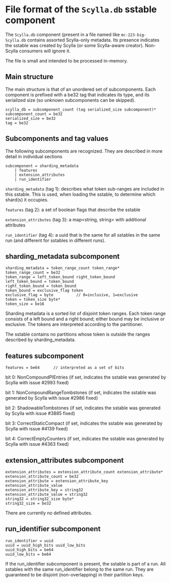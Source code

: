 # File format of the `Scylla.db` sstable component

The `Scylla.db` component (present in a file named like `mc-223-big-Scylla.db`
contains assorted Scylla-only metadata. Its presence indicates the sstable was
created by Scylla (or some Scylla-aware creator). Non-Scylla consumers will ignore it.

The file is small and intended to be processed in-memory.

## Main structure

The main structure is that of an unordered set of subcomponents. Each component
is prefixed with a be32 tag that indicates its type, and its serialized size
(so unknown subcomponents can be skipped).

    scylla_db = subcomponent_count (tag serialized_size subcomponent)*
    subcomponent_count = be32
    serialized_size = be32
    tag = be32

## Subcomponents and tag values

The following subcomponents are recognized. They are described in more detail
in individual sections

    subcomponent = sharding_metadata
        | features
        | extension_attributes
        | run_identifier

`sharding_metadata` (tag 1): describes what token sub-ranges are included in this
sstable. This is used, when loading the sstable, to determine which shard(s)
it occupies.

`features` (tag 2): a set of boolean flags that describe the sstable

`extension_attributes` (tag 3): a map<string, string> with additional attributes

`run_identifier` (tag 4): a uuid that is the same for all sstables in the same run
(and different for sstables in different runs).

## sharding_metadata subcomponent

    sharding_metadata = token_range_count token_range*
    token_range_count = be32
    token_range = left_token_bound right_token_bound
    left_token_bound = token_bound
    right_token_bound = token_bound
    token_bound = exclusive_flag token
    exclusive_flag = byte          // 0=inclusive, 1=exclusive
    token = token_size byte*
    token_size = be16

Sharding metadata is a sorted list of disjoint token ranges. Each token range
consists of a left bound and a right bound; either bound may be inclusive or
exclusive. The tokens are interpreted according to the partitioner.

The sstable contains no partitions whose token is outside the ranges described by
sharding_metadata.

## features subcomponent

    features = be64      // interpreted as a set of bits

bit 0: NonCompoundPIEntries (if set, indicates the sstable was generated by
Scylla with issue #2993 fixed)

bit 1: NonCompoundRangeTombstones (if set, indicates the sstable was generated by
Scylla with issue #2986 fixed)

bit 2: ShadowableTombstones (if set, indicates the sstable was generated by
Scylla with issue #3885 fixed)

bit 3: CorrectStaticCompact (if set, indicates the sstable was generated by
Scylla with issue #4139 fixed)

bit 4: CorrectEmptyCounters (if set, indicates the sstable was generated by
Scylla with issue #4363 fixed)

## extension_attributes subcomponent

    extension_attributes = extension_attribute_count extension_attribute*
    extension_attribute_count = be32
    extension_attribute = extension_attribute_key extension_attribute_value
    extension_attribute_key = string32
    extension_attribute_value = string32
    string32 = string32_size byte*
    string32_size = be32

There are currently no defined attributes.

## run_identifier subcomponent

    run_identifier = uuid
    uuid = uuid_high_bits uuid_low_bits
    uuid_high_bits = be64
    uuid_low_bits = be64

If the run_identifier subcomponent is present, the sstable is part of a run.
All sstables with the same run_identifier belong to the same run. They are
guaranteed to be disjoint (non-overlapping) in their partition keys.
